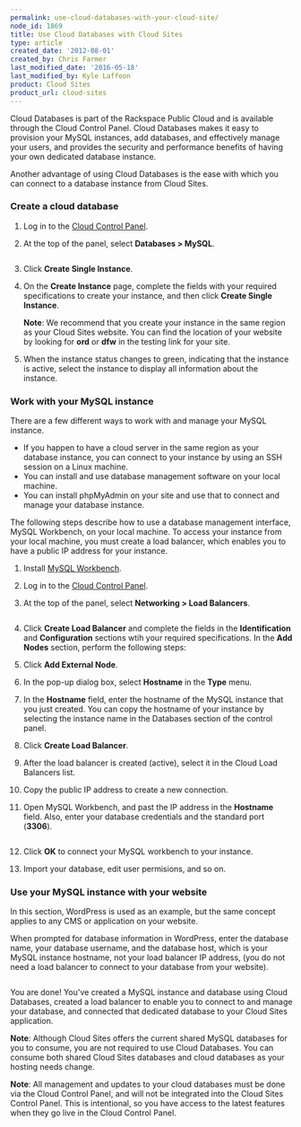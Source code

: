 ```yaml
---
permalink: use-cloud-databases-with-your-cloud-site/
node_id: 1869
title: Use Cloud Databases with Cloud Sites
type: article
created_date: '2012-08-01'
created_by: Chris Farmer
last_modified_date: '2016-05-18'
last_modified_by: Kyle Laffoon
product: Cloud Sites
product_url: cloud-sites
---
```


Cloud Databases is part of the Rackspace Public Cloud and is available through the Cloud Control Panel. Cloud Databases makes it easy to provision your MySQL instances, add databases, and effectively manage your users, and provides the security and performance benefits of having your own dedicated database instance. 

Another advantage of using Cloud Databases is the ease with which you can connect to a database instance from Cloud Sites.

### Create a cloud database

1. Log in to the [Cloud Control Panel](https://mycloud.rackspace.com).
2. At the top of the panel, select **Databases > MySQL**.
      
   <img src="{% asset_path cloud-sites/using-cloud-databases-with-your-cloud-site/select-databases-mysql.png%}" alt="" />

3. Click **Create Single Instance**. 
 
4. On the **Create Instance** page, complete the fields with
your required specifications to create your instance, and then click 
**Create Single Instance**.
   
   **Note**: We recommend that you create your instance in the same region as your
   Cloud Sites website. You can find the location of your website by looking
   for **ord** or **dfw** in the testing link for your site.

5. When the instance status changes to green, indicating that the instance is active, select the instance to display all
information about the instance.

### Work with your MySQL instance

There are a few different ways to work with and manage your
MySQL instance. 
 - If you happen to have a cloud server in the same region
as your database instance, you can connect to your instance by using an SSH session on a
Linux machine.
 - You can install and use database management software on your local machine.
 - You can install phpMyAdmin on your site and use that to connect and manage your database instance. 

The  following steps describe how to use a database management interface, MySQL Workbench, on your local machine. To access your instance from your local machine, you must create a load balancer, which enables you to have a public IP address for your instance.

1. Install [MySQL Workbench](https://dev.mysql.com/downloads/workbench/).
2. Log in to the [Cloud Control Panel](https://mycloud.rackspace.com). 
3. At the top of the panel, select **Networking > Load Balancers**.
   
   <img src="{% asset_path cloud-sites/using-cloud-databases-with-your-cloud-site/13.png %}" alt="" />

3. Click **Create Load Balancer** and complete the fields in the **Identification** and **Configuration** sections wtih your required specifications. In the **Add Nodes** section, perform the following steps:
  1. Click **Add External Node**.
  2. In the pop-up dialog box, select **Hostname** in the **Type** menu.
  3. In the **Hostname** field, enter the hostname of the MySQL instance that you just created. You can copy the hostname of your instance by selecting the instance name in the Databases section of the control panel.

4. Click **Create Load Balancer**.
5. After the load balancer is created (active), select it in the Cloud Load Balancers list.
6. Copy the public IP address to create a new connection.
7. Open MySQL Workbench, and past the IP address in the **Hostname** field. Also, enter your database credentials and the standard port (**3306**).
   
   <img src="{% asset_path cloud-sites/using-cloud-databases-with-your-cloud-site/14.png %}" alt="" />
   
8. Click **OK** to connect your MySQL workbench to your instance.
9. Import your database, edit user permisions, and so on.

### Use your MySQL instance with your website

In this section, WordPress is used as an example, but the same concept applies to any CMS or application on your
website. 

When prompted for database information in WordPress, enter the database name, your database username,
and the database host, which is your MySQL instance hostname, not
your load balancer IP address, (you do not need a load balancer to
connect to your database from your website).

<img src="{% asset_path cloud-sites/using-cloud-databases-with-your-cloud-site/8.png %}" alt="" />

You are done! You've created a MySQL instance and database using
Cloud Databases, created a load balancer to enable you to connect to and manage your database,
and connected that dedicated database to your Cloud Sites
application.

**Note**: Although Cloud Sites offers the current shared MySQL
databases for you to consume, you are not required to use Cloud
Databases. You can consume both shared Cloud Sites databases and cloud databases
as your hosting needs change. 

**Note**: All management and updates to your cloud databases must be done via the Cloud Control Panel,
and will not be integrated into the Cloud Sites Control Panel. This is
intentional, so you have access to the latest features when they go live
in the Cloud Control Panel.
